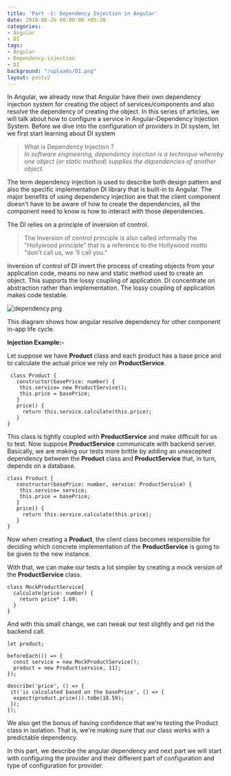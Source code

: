 ```yaml
---
title: 'Part -1: Dependency Injection in Angular'
date: 2018-06-26 00:00:00 +05:30
categories:
- Angular
- DI
tags:
- Angular
- Dependency-injection
- DI
background: "/uploads/DI.png"
layout: postv2
---
```


In Angular, we already now that Angular have their own dependency injection system for creating the object of services/components and also resolve the dependency of creating the object. In this series of articles, we will talk about how to configure a service in Angular-Dependency Injection System.
Before  we dive into the configuration of providers in DI system, let we first start learning about DI system

> What is Dependency Injection ?
> <br/>
> *In software engineering, dependency injection is a technique whereby one object (or static method) supplies the dependencies of another object.*

The term dependency injection is used to describe both design pattern and also the specific implementation DI library that is built-in to Angular. The major benefits of using dependency injection are that the client component doesn't have to be aware of how to create the dependencies, all the component need to know is how to interact with those dependencies.

The DI relies on a principle of inversion of control.

> The Inversion of control principle is also called informally the "Hollywood principle" that is a reference to the Hollywood motto "don't call us, we 'll call you."

Inversion of control of DI invert the process of creating objects from your application code, means no new and static method used to create an object. This supports the lossy coupling of application. DI  concentrate on abstraction rather than implementation. The lossy coupling of application makes code testable.

<div class="container">
 <img src="/uploads/DI.png" class="img" alt="dependency.png" style="width:inherit">
</div>

This diagram shows how angular resolve dependency for other component in-app life cycle.

**Injection Example:-**

Let suppose we have **Product** class and each product has a base price and to calculate the actual price we rely on **ProductService**.

~~~
 class Product {
   constructor(basePrice: number) {
    this.service= new ProductService();
    this.price = basePrice;
   }
   price() {
     return this.service.calculate(this.price);
   }
}
~~~

This class is tightly coupled with **ProductService** and make difficult for us to test. Now suppose **ProductService** communicate with backend server. Basically, we are making our tests more brittle by adding an unexcepted dependency between the **Product** class and **ProductService** that, in turn, depends on a database.
~~~
class Product {
   constructor(basePrice: number, service: ProductService) {
    this.service= service;
    this.price = basePrice;
   }
   price() {
     return this.service.calculate(this.price);
   }
}
~~~

Now when creating a **Product**, the client class becomes responsible for deciding which concrete implementation of the **ProductService** is going to be given to the new instance.

With that, we can make our tests a lot simpler by creating a mock version of the **ProductService** class.
~~~
class MockProductService{
  calculate(price: number) {
    return price* 1.69;
  }
}
~~~
And with this small change, we can tweak our test slightly and get rid the backend call.

~~~
let product;

beforeEach(() => {
  const service = new MockProductService();
  product = new Product(service, 11);
});

describe('price', () => {
 it('is calculated based on the basePrice', () => {
  expect(product.price()).toBe(18.59);
 });
});
~~~

We also get the bonus of having confidence that we're testing the Product class in isolation. That is, we're making sure that our class works with a predictable dependency.

In this part, we describe the angular dependency and next part we will start with configuring the provider and their different part of configuration and type of configuration for provider.
 
